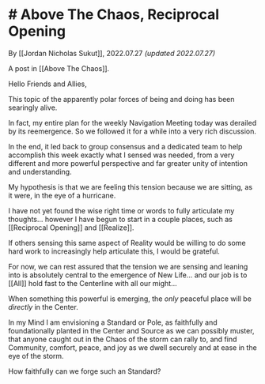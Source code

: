 # # Above The Chaos,  Reciprocal Opening
By [[Jordan Nicholas Sukut]], 2022.07.27 _(updated 2022.07.27)_

A post in [[Above The Chaos]].

Hello Friends and Allies, 

This topic of the apparently polar forces of being and doing has been searingly alive. 

In fact, my entire plan for the weekly Navigation Meeting today was derailed by its reemergence. So we followed it for a while into a very rich discussion. 

In the end, it led back to group consensus and a dedicated team to help accomplish this week exactly what I sensed was needed, from a very different and more powerful perspective and far greater unity of intention and understanding. 

My hypothesis is that we are feeling this tension because we are sitting, as it were, in the eye of a hurricane. 

I have not yet found the wise right time or words to fully articulate my thoughts... however I have begun to start in a couple places, such as [[Reciprocal Opening]] and [[Realize]]. 

If others sensing this same aspect of Reality would be willing to do some hard work to increasingly help articulate this, I would be grateful. 

For now, we can rest assured that the tension we are sensing and leaning into is absolutely central to the emergence of New Life... and our job is to [[All]] hold fast to the Centerline with all our might... 

When something this powerful is emerging, the _only_ peaceful place will be _directly_ in the Center. 

In my Mind I am envisioning a Standard or Pole, as faithfully and foundationally planted in the Center and Source as we can possibly muster, that anyone caught out in the Chaos of the storm can rally to, and find Community, comfort, peace, and joy as we dwell securely and at ease in the eye of the storm. 

How faithfully can we forge such an Standard? 
